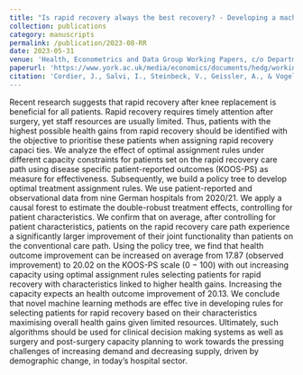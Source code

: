 ```yaml
---
title: "Is rapid recovery always the best recovery? - Developing a machine learning approach for optimal assignment rules under capacity constraints for knee replacement patients" 
collection: publications
category: manuscripts
permalink: /publication/2023-08-RR
date: 2023-05-31
venue: 'Health, Econometrics and Data Group Working Papers, c/o Department of Economics, University of York.'
paperurl: 'https://www.york.ac.uk/media/economics/documents/hedg/workingpapers/2023/2308.pdf'
citation: 'Cordier, J., Salvi, I., Steinbeck, V., Geissler, A., & Vogel, J. (2023). Is rapid recovery always the best recovery?-Developing a machine learning approach for optimal assignment rules under capacity constraints for knee replacement patients. Health, Econometrics and Data Group (HEDG) Working Papers 23/08, HEDG, c/o Department of Economics, University of York
---
```


Recent research suggests that rapid recovery after knee replacement is beneficial for all patients. Rapid recovery requires timely attention after surgery, yet staff resources are usually limited. Thus, patients with the highest possible health gains from rapid recovery should be identified with the objective to prioritise these patients when assigning rapid recovery capaci ties. We analyze the effect of optimal assignment rules under different capacity constraints for patients set on the rapid recovery care path using disease specific patient-reported outcomes (KOOS-PS) as measure for effectiveness. Subsequently, we build a policy tree to develop optimal treatment assignment rules. We use patient-reported and observational data from nine German hospitals from 2020/21. We apply a causal forest to estimate the double-robust treatment effects, controlling for patient characteristics. We confirm that on average, after controlling for patient characteristics, patients on the rapid recovery care path experience a significantly larger improvement of their joint functionality than patients on the conventional care path. Using the policy tree, we find that health outcome improvement can be increased on average from 17.87 (observed improvement) to 20.02 on the KOOS-PS scale (0 − 100) with out increasing capacity using optimal assignment rules selecting patients for rapid recovery with characteristics linked to higher health gains. Increasing the capacity expects an health outcome improvement of 20.13. We conclude that novel machine learning methods are effec tive in developing rules for selecting patients for rapid recovery based on their characteristics maximising overall health gains given limited resources. Ultimately, such algorithms should be used for clinical decision making systems as well as surgery and post-surgery capacity planning to work towards the pressing challenges of increasing demand and decreasing supply, driven by demographic change, in today’s hospital sector.